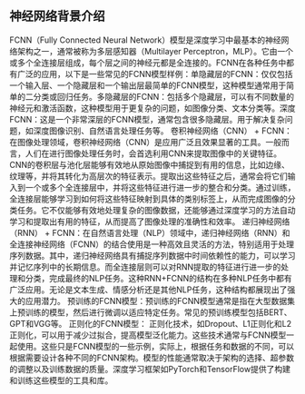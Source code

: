 ## 神经网络背景介绍
FCNN（Fully Connected Neural Network）模型是深度学习中最基本的神经网络架构之一，通常被称为多层感知器（Multilayer Perceptron，MLP）。它由一个或多个全连接层组成，每个层之间的神经元都是全连接的。FCNN在各种任务中都有广泛的应用，以下是一些常见的FCNN模型样例：单隐藏层的FCNN：仅仅包括一个输入层、一个隐藏层和一个输出层最简单的FCNN模型，这种模型通常用于简单的二分类或回归任务。多隐藏层的FCNN：包括多个隐藏层，可以有不同数量的神经元和激活函数，这种模型用于更复杂的问题，如图像分类、文本分类等。深度FCNN：这是一个非常深层的FCNN模型，通常包含很多隐藏层。用于解决复杂问题，如深度图像识别、自然语言处理任务等。
卷积神经网络（CNN） + FCNN：在图像处理领域，卷积神经网络（CNN）是应用广泛且效果显著的工具。一般而言，人们在进行图像处理任务时，会首选利用CNN来提取图像中的关键特征。CNN的卷积层与池化层能够有效地从原始图像中捕捉到有用的信息，比如边缘、纹理等，并将其转化为高层次的特征表示。提取出这些特征之后，通常会将它们输入到一个或多个全连接层中，并将这些特征进行进一步的整合和分类。通过训练，全连接层能够学习到如何将这些特征映射到具体的类别标签上，从而完成图像的分类任务。它不仅能够有效地处理复杂的图像数据，还能够通过深度学习的方法自动学习和提取出有用的特征，从而提高了图像处理的准确性和效率。
递归神经网络（RNN） + FCNN：在自然语言处理（NLP）领域中，递归神经网络（RNN）和全连接神经网络（FCNN）的结合使用是一种高效且灵活的方法，特别适用于处理序列数据。其中，递归神经网络具有捕捉序列数据中时间依赖性的能力，可以学习并记忆序列中的长期信息。而全连接层则可以对RNN提取的特征进行进一步的处理和分类，完成最终的NLP任务。这种RNN+FCNN的结构在多种NLP任务中都有广泛应用。无论是文本生成、情感分析还是其他NLP任务，这种结构都展现出了强大的应用潜力。
预训练的FCNN模型：预训练的FCNN模型通常是指在大型数据集上预训练的模型，然后进行微调以适应特定任务。常见的预训练模型包括BERT、GPT和VGG等。
正则化的FCNN模型：
正则化技术，如Dropout、L1正则化和L2正则化，可以用于减少过拟合，提高模型泛化能力。这些技术通常与FCNN模型一起使用。这些只是FCNN模型的一些示例，实际上，根据任务和数据的不同，可以根据需要设计各种不同的FCNN架构。模型的性能通常取决于架构的选择、超参数的调整以及训练数据的质量。深度学习框架如PyTorch和TensorFlow提供了构建和训练这些模型的工具和库。

